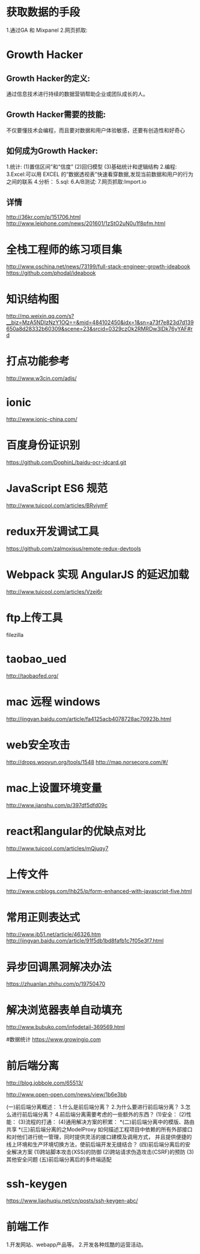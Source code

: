 # 获取数据的手段
1.通过GA 和 Mixpanel
2.网页抓取:

# Growth Hacker

## Growth Hacker的定义:
通过信息技术进行持续的数据营销帮助企业或团队成长的人。

## Growth Hacker需要的技能:
不仅要懂技术会编程，而且要对数据和用户体验敏感，还要有创造性和好奇心
## 如何成为Growth Hacker:

1.统计:
  (1)置信区间”和“信度”
  (2)回归模型
  (3)基础统计和逻辑结构
2.编程:
3.Excel:可以用 EXCEL 的“数据透视表”快速看穿数据,发现当前数据和用户的行为之间的联系
4.分析：
5.sql:
6.A/B测试:
7.网页抓取:Import.io

## 详情
http://36kr.com/p/151706.html
http://www.leiphone.com/news/201601/1zStO2uN0u1f8pfm.html

# 全栈工程师的练习项目集
http://www.oschina.net/news/73199/full-stack-engineer-growth-ideabook
https://github.com/phodal/ideabook

# 知识结构图
http://mp.weixin.qq.com/s?__biz=MzA5NDIzNzY1OQ==&mid=484102450&idx=1&sn=a73f7e823d7d139650a8d28332b60309&scene=23&srcid=0329czOk2RMRDw3IDk76yYAF#rd
# 打点功能参考
http://www.w3cin.com/adjs/
# ionic
http://www.ionic-china.com/
# 百度身份证识别
https://github.com/DophinL/baidu-ocr-idcard.git
# JavaScript ES6 规范
http://www.tuicool.com/articles/BRviymF

# redux开发调试工具
https://github.com/zalmoxisus/remote-redux-devtools

# Webpack 实现 AngularJS 的延迟加载
http://www.tuicool.com/articles/Vzei6r

# ftp上传工具
filezilla

# taobao_ued
http://taobaofed.org/

# mac 远程 windows
http://jingyan.baidu.com/article/fa4125acb4078728ac70923b.html

# web安全攻击
http://drops.wooyun.org/tools/1548
http://map.norsecorp.com/#/

# mac上设置环境变量
http://www.jianshu.com/p/397df5dfd09c

# react和angular的优缺点对比
http://www.tuicool.com/articles/mQjuqy7

# 上传文件
http://www.cnblogs.com/lhb25/p/form-enhanced-with-javascript-five.html

# 常用正则表达式
http://www.jb51.net/article/46326.htm
http://jingyan.baidu.com/article/91f5db1bd8fafb1c7f05e3f7.html
# 异步回调黑洞解决办法
https://zhuanlan.zhihu.com/p/19750470

# 解决浏览器表单自动填充
http://www.bubuko.com/infodetail-369569.html

#数据统计
https://www.growingio.com

# 前后端分离 
http://blog.jobbole.com/65513/

http://www.open-open.com/news/view/1b6e3bb

(一)前后端分离概述：
1.什么是前后端分离？
2.为什么要进行前后端分离？
3.怎么进行前后端分离？
4.前后端分离需要考虑的一些额外的东西？
(1)安全：
(2)性能：
(3)流程的打通：
(4)通用解决方案的积累：
*(二)前后端分离中的模版、路由共享
*(三)前后端分离的之ModelProxy
如何描述工程项目中依赖的所有外部接口和对他们进行统一管理，同时提供灵活的接口建模及调用方式， 并且提供便捷的线上环境和生产环境切换方法，使前后端开发无缝结合？
(四)前后端分离后的安全解决方案
(1)跨站脚本攻击(XSS)的防御
(2)跨站请求伪造攻击(CSRF)的预防
(3)其他安全问题
(五)前后端分离后的多终端适配


# ssh-keygen
https://www.liaohuqiu.net/cn/posts/ssh-keygen-abc/

# 前端工作
1.开发网站、webapp产品等。
2.开发各种炫酷的运营活动。

